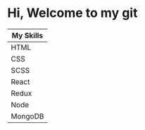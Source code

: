 # Hi, Welcome to my git

| My  Skills        |
|-------------------|
|    HTML           |
|    CSS            |
|    SCSS           |
|    React          |
|    Redux          |
|    Node           |
|    MongoDB        |
